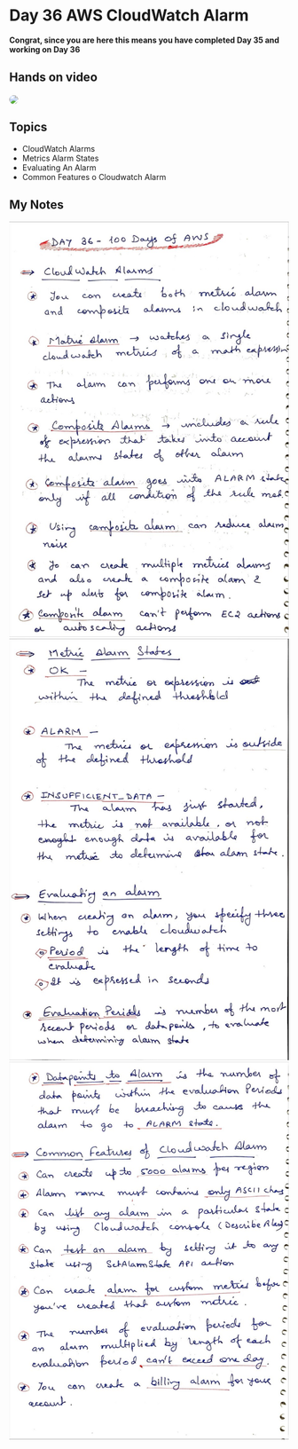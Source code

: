 # Day 36 AWS CloudWatch Alarm

**Congrat, since you are here this means you have completed Day 35 and working on Day 36**

## Hands on video
<a href="https://youtu.be/ujpIUkWhTBs">
<img src="https://i3.ytimg.com/vi/ujpIUkWhTBs/hqdefault.jpg" align="center" width="200" style="border-radius:40px" />
</a>

## Topics
  - CloudWatch Alarms
  - Metrics Alarm States
  - Evaluating An Alarm
  - Common Features o Cloudwatch Alarm

## My Notes
  ![1](./images/c66bed9faabbf378143500dc16931a629982c109.jpeg)
  ![2](./images/8f146c8a89e8cb89fd6cd8802187a84d8db9fa10.jpeg)
  ![3](./images/ce81439c38ee3b4398dfaffb9c576338a1e80376.jpeg)





